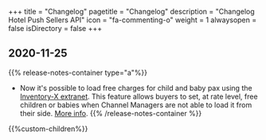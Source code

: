 +++
title = "Changelog"
pagetitle = "Changelog"
description = "Changelog Hotel Push Sellers API"
icon = "fa-commenting-o" 
weight = 1
alwaysopen = false
isDirectory = false
+++

## 2020-11-25
{{% release-notes-container type="a"%}}
- Now it's possible to load free charges for child and baby pax using the [Inventory-X extranet](https://inventory.xmltravelgate.com/). This feature allows buyers to set, at rate level, free children or babies when Channel Managers are not able to load it from their side. [More info](https://knowledge.travelgatex.com/how-to-load-free-of-charge-child/baby-pax).
{{% /release-notes-container %}}


{{%custom-children%}}